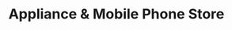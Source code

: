 ---
title: "Appliance & Mobile Phone Store"
url: /manila/appliance-und-mobile-phone-store/
shop: Hifi
---